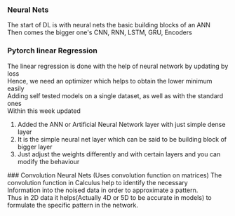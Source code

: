 ### Neural Nets
The start of DL is with neural nets the basic building blocks of an ANN<br>
Then comes the bigger one's CNN, RNN, LSTM, GRU, Encoders
### Pytorch linear Regression
The linear regression is done with the help of neural network by updating by loss<br>
Hence, we need an optimizer which helps to obtain the lower minimum easily<br>
Adding self tested models on a single dataset, as well as with the standard ones<br>
Within this week updated<br>
<ol>
<li>Added the ANN or Artificial Neural Network layer with just simple dense layer</li>
<li> It is the simple neural net layer which can be said to be building block of bigger layer</li>
<li> Just adjust the weights differently and with certain layers and you can modify the behaviour</li>
</ol>
### Convolution Neural Nets (Uses convolution function on matrices)
The convolution function in Calculus help to identify the necessary <br>
Information into the noised data  in order to approximate a pattern.<br>
Thus in 2D data it helps(Actually 4D or 5D to be accurate in  models) to<br>
formulate the specific pattern in the network.<br>
